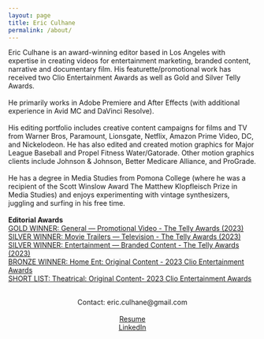 ```yaml
---
layout: page
title: Eric Culhane
permalink: /about/
---
```

<!-- 
Connect with me on LinkedIn.
[Resume.]({{ '\assets\pdf\Eric Culhane Resume 2025.pdf' | prepend: site.baseurl }}) -->

<!-- <center> -->
Eric Culhane is an award-winning editor based in Los Angeles with expertise in creating videos for entertainment marketing, branded content, narrative and documentary film. His featurette/promotional work has received two Clio Entertainment Awards as well as Gold and Silver Telly Awards.
<br><br>
He primarily works in Adobe Premiere and After Effects (with additional experience in Avid MC and DaVinci Resolve).
<br><br>
His editing portfolio includes creative content campaigns for films and TV from Warner Bros, Paramount, Lionsgate, Netflix, Amazon Prime Video, DC, and Nickelodeon. He has also edited and created motion graphics for Major League Baseball and Propel Fitness Water/Gatorade. Other motion graphics clients include Johnson & Johnson, Better Medicare Alliance, and ProGrade. 
<br><br>
He has a degree in Media Studies from Pomona College (where he was a recipient of the Scott Winslow Award The Matthew Klopfleisch Prize in Media Studies) and enjoys experimenting with vintage synthesizers, juggling and surfing in his free time.  <br><br>
<b>Editorial Awards</b><br>
<a href="https://www.tellyawards.com/winners/2023/promotional-video/general-entertainment/thrills-quills-the-making-of-sonic-the-hedgehog-2/289769">GOLD WINNER: General — Promotional Video - The Telly Awards (2023)</a> <br>
<a href="https://www.tellyawards.com/winners/2023/television/general-movie-trailers/thrills-quills-the-making-of-sonic-the-hedgehog-2/291719/">SILVER WINNER: Movie Trailers — Television - The Telly Awards (2023)</a> <br>
<a href="https://www.tellyawards.com/winners/2023/television/general-movie-trailers/thrills-quills-the-making-of-sonic-the-hedgehog-2/291719/">SILVER WINNER: Entertainment — Branded Content - The Telly Awards (2023)</a> <br>
<a href="https://clios.com/entertainment/winner/home-entertainment-original-content/shazam-fury-of-the-gods/scene-deconstruction-148652">BRONZE WINNER: Home Ent: Original Content - 2023 Clio Entertainment Awards</a> <br>
<a href="https://clios.com/entertainment/winner/theatrical-film-original-content/shazam-fury-of-the-gods/scene-deconstruction-151604">SHORT LIST: Theatrical: Original Content- 2023 Clio Entertainment Awards</a> <br>
<br>


<center>
Contact: eric.culhane@gmail.com <br>
<br>
<a href="https://acrobat.adobe.com/id/urn:aaid:sc:US:abd31912-7901-4f58-9291-e3f4560a0425">Resume</a> <br>
<!-- [Resume.]({{ '/assets/pdf/EricCulhaneResume2025.pdf' | prepend: site.baseurl }}) -->
<a href="https://www.linkedin.com/in/eric-culhane/">LinkedIn</a> <br>
</center>





<!-- 
Editor based in Los Angeles.

[Resume]({{ '\assets\pdf\Eric Culhane Resume 2023.pdf' | prepend: site.baseurl }})


Contact: eric.culhane@gmail.com or <a href="https://www.linkedin.com/in/eric-culhane/">connect with me on LinkedIn</a> 
<br>
<br> -->



<!-- I primarily cut home entertainment and pre-release content for theatrical film marketing, with experience supporting a variety of campaigns from major studios (Warner Bros, Paramount, Amazon, Lionsgate and more). -->

<!-- I enjoy cutting innovative, stylized pieces that engage audiences and support each campaign's creative vision.  -->
<!-- I also have experience cutting narrative film, documentary, montage and experimental short-form work.

<!-- 
Editor based in Los Angeles.

Contact: eric.culhane@gmail.com or <a href="https://www.linkedin.com/in/eric-culhane/">connect with me on LinkedIn</a> 
<br>
<br>
[Resume]({{ '\assets\pdf\Eric Culhane Resume February 2023.pdf' | prepend: site.baseurl }})
<br>
<br>
 I primarily cut home entertainment and pre-release content for theatrical film marketing. Extensive experience supporting film marketing campaigns from major studios (Warner Bros, Paramount, Amazon, Lionsgate and more). -->
